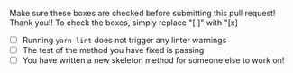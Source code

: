 <!-- Testing a comment -->

Make sure these boxes are checked before submitting this pull request! Thank you!!
To check the boxes, simply replace "[ ]" with "[x]

- [ ] Running `yarn lint` does not trigger any linter warnings
- [ ] The test of the method you have fixed is passing
- [ ] You have written a new skeleton method for someone else to work on!